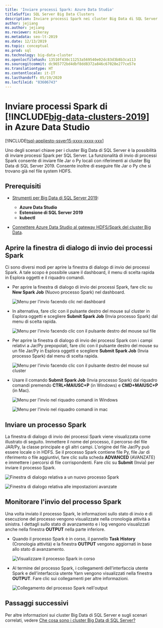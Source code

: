 ```yaml
---
title: 'Inviare processi Spark: Azure Data Studio'
titleSuffix: SQL Server Big Data Clusters
description: Inviare processi Spark nei cluster Big Data di SQL Server in Azure Data Studio.
author: jejiang
ms.author: jejiang
ms.reviewer: mikeray
ms.metadata: seo-lt-2019
ms.date: 12/13/2019
ms.topic: conceptual
ms.prod: sql
ms.technology: big-data-cluster
ms.openlocfilehash: 13510f430c11253a569540e02dc83d3b8b3ca113
ms.sourcegitcommit: dc965772bd4dbf8dd8372a846c67028e277ce57e
ms.translationtype: HT
ms.contentlocale: it-IT
ms.lasthandoff: 05/19/2020
ms.locfileid: "83606743"
---
```

# <a name="submit-spark-jobs-on-big-data-clusters-2019-in-azure-data-studio"></a>Inviare processi Spark di [!INCLUDE[big-data-clusters-2019](../includes/ssbigdataclusters-ss-nover.md)] in Azure Data Studio

[!INCLUDE[tsql-appliesto-ssver15-xxxx-xxxx-xxx](../includes/tsql-appliesto-ssver15-xxxx-xxxx-xxx.md)]

Uno degli scenari chiave per i cluster Big Data di SQL Server è la possibilità di inviare processi Spark per SQL Server. La funzionalità di invio di processi Spark consente di inviare file Jar o Py locali con riferimenti ai cluster Big Data di SQL Server 2019. Consente inoltre di eseguire file Jar o Py che si trovano già nel file system HDFS. 

## <a name="prerequisites"></a>Prerequisiti

- [Strumenti per Big Data di SQL Server 2019](deploy-big-data-tools.md):
   - **Azure Data Studio**
   - **Estensione di SQL Server 2019**
   - **kubectl**

- [Connettere Azure Data Studio al gateway HDFS/Spark del cluster Big Data](connect-to-big-data-cluster.md).

## <a name="open-spark-job-submission-dialog"></a>Aprire la finestra di dialogo di invio dei processi Spark

Ci sono diversi modi per aprire la finestra di dialogo di invio dei processi Spark. A tale scopo è possibile usare il dashboard, il menu di scelta rapida in Esplora oggetti e il riquadro comandi.

- Per aprire la finestra di dialogo di invio dei processi Spark, fare clic su **New Spark Job** (Nuovo processo Spark) nel dashboard.

    ![Menu per l'invio facendo clic nel dashboard](./media/submit-spark-job/new-spark-job.png)

- In alternativa, fare clic con il pulsante destro del mouse sul cluster in Esplora oggetti e scegliere **Submit Spark Job** (Invia processo Spark) dal menu di scelta rapida.

    ![Menu per l'invio facendo clic con il pulsante destro del mouse sul file](./media/submit-spark-job/submit-spark-job-1.png)


- Per aprire la finestra di dialogo di invio dei processi Spark con i campi relativi a Jar/Py prepopolati, fare clic con il pulsante destro del mouse su un file Jar/Py in Esplora oggetti e scegliere **Submit Spark Job** (Invia processo Spark) dal menu di scelta rapida.  

    ![Menu per l'invio facendo clic con il pulsante destro del mouse sul cluster](./media/submit-spark-job/submit-spark-job.png)

- Usare il comando **Submit Spark Job** (Invia processo Spark) dal riquadro comandi premendo **CTRL+MAIUSC+P** (in Windows) e **CMD+MAIUSC+P** (in Mac).

    ![Menu per l'invio nel riquadro comandi in Windows](./media/submit-spark-job/submit-spark-job-3.png)

    ![Menu per l'invio nel riquadro comandi in mac](./media/submit-spark-job/submit-spark-job-4.png)
  
 
## <a name="submit-spark-job"></a>Inviare un processo Spark 

La finestra di dialogo di invio dei processi Spark viene visualizzata come illustrato di seguito. Immettere il nome del processo, il percorso del file JAR/Py, la classe principale e gli altri campi. L'origine del file Jar/Py può essere locale o in HDFS. Se il processo Spark contiene file Py, file Jar di riferimento o file aggiuntivi, fare clic sulla scheda **ADVANCED** (AVANZATE) e immettere i percorsi di file corrispondenti. Fare clic su **Submit** (Invia) per inviare il processo Spark.

![Finestra di dialogo relativa a un nuovo processo Spark](./media/submit-spark-job/submit-spark-job-section.png)

![Finestra di dialogo relativa alle impostazioni avanzate](./media/submit-spark-job/submit-spark-job-section-1.png)

## <a name="monitor-spark-job-submission"></a>Monitorare l'invio del processo Spark

Una volta inviato il processo Spark, le informazioni sullo stato di invio e di esecuzione del processo vengono visualizzate nella cronologia attività a sinistra. I dettagli sullo stato di avanzamento e i log vengono visualizzati anche nella finestra **OUTPUT** nella parte inferiore.

- Quando il processo Spark è in corso, il pannello **Task History** (Cronologia attività) e la finestra **OUTPUT** vengono aggiornati in base allo stato di avanzamento.

    ![Visualizzare il processo Spark in corso](./media/submit-spark-job/monitor-spark-job-submission.png)

- Al termine del processo Spark, i collegamenti dell'interfaccia utente Spark e dell'interfaccia utente Yarn vengono visualizzati nella finestra **OUTPUT**. Fare clic sui collegamenti per altre informazioni.

    ![Collegamento del processo Spark nell'output](./media/submit-spark-job/monitor-spark-job-submission-2.png)

## <a name="next-steps"></a>Passaggi successivi

Per altre informazioni sui cluster Big Data di SQL Server e sugli scenari correlati, vedere [Che cosa sono i cluster Big Data di SQL Server?](big-data-cluster-overview.md)
